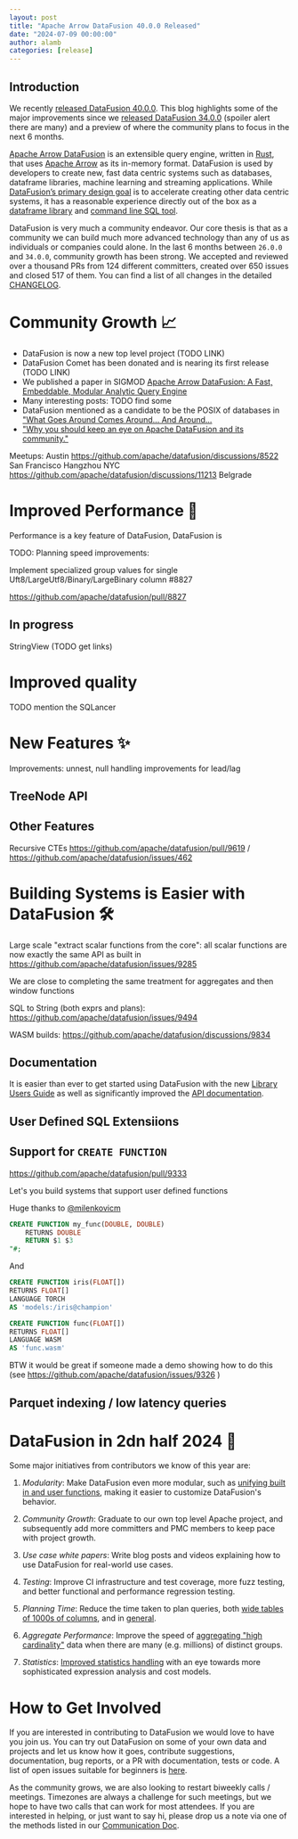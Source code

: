 ```yaml
---
layout: post
title: "Apache Arrow DataFusion 40.0.0 Released"
date: "2024-07-09 00:00:00"
author: alamb
categories: [release]
---
```


<!--
{% comment %}
Licensed to the Apache Software Foundation (ASF) under one or more
contributor license agreements.  See the NOTICE file distributed with
this work for additional information regarding copyright ownership.
The ASF licenses this file to you under the Apache License, Version 2.0
(the "License"); you may not use this file except in compliance with
the License.  You may obtain a copy of the License at

http://www.apache.org/licenses/LICENSE-2.0

Unless required by applicable law or agreed to in writing, software
distributed under the License is distributed on an "AS IS" BASIS,
WITHOUT WARRANTIES OR CONDITIONS OF ANY KIND, either express or implied.
See the License for the specific language governing permissions and
limitations under the License.
{% endcomment %}
-->

<!-- see https://github.com/apache/datafusion/issues/9602 for details -->

## Introduction

We recently [released DataFusion 40.0.0]. This blog highlights some of the major
improvements since we [released DataFusion 34.0.0] (spoiler alert there are many)
and a preview of where the community plans to focus in the next 6 months.

[released DataFusion 34.0.0]: https://datafusion.apache.org/blog/2024/01/19/datafusion-34.0.0/
[released DataFusion 40.0.0]: https://crates.io/crates/datafusion/40.0.0

<!-- todo update this intro --> 
[Apache Arrow DataFusion] is an extensible query engine, written in [Rust], that
uses [Apache Arrow] as its in-memory format. DataFusion is used by developers to
create new, fast data centric systems such as databases, dataframe libraries,
machine learning and streaming applications. While [DataFusion’s primary design
goal] is to accelerate creating other data centric systems, it has a
reasonable experience directly out of the box as a [dataframe library] and
[command line SQL tool].

[DataFusion’s primary design goal]: https://arrow.apache.org/datafusion/user-guide/introduction.html#project-goals
[dataframe library]: https://arrow.apache.org/datafusion-python/
[command line SQL tool]: https://arrow.apache.org/datafusion/user-guide/cli.html


[apache arrow datafusion]: https://arrow.apache.org/datafusion/
[apache arrow]: https://arrow.apache.org
[rust]: https://www.rust-lang.org/


DataFusion is very much a community endeavor. Our core thesis is that as a
community we can build much more advanced technology than any of us as
individuals or companies could alone. In the last 6 months between `26.0.0` and
`34.0.0`, community growth has been strong. We accepted and reviewed over a
thousand PRs from 124 different committers, created over 650 issues and closed 517
of them.
You can find a list of all changes in the detailed [CHANGELOG].

<!--
$ git log --pretty=oneline 26.0.0..34.0.0 . | wc -l
     1009

$ git shortlog -sn 26.0.0..34.0.0 . | wc -l
      124

https://crates.io/crates/datafusion/26.0.0
DataFusion 26 released June 7, 2023

https://crates.io/crates/datafusion/34.0.0
DataFusion 34 released Dec 17, 2023

Issues created in this time: 214 open, 437 closed
https://github.com/apache/arrow-datafusion/issues?q=is%3Aissue+created%3A2023-06-23..2023-12-17

Issues closes: 517
https://github.com/apache/arrow-datafusion/issues?q=is%3Aissue+closed%3A2023-06-23..2023-12-17+

PRs merged in this time 908
https://github.com/apache/arrow-datafusion/pulls?q=is%3Apr+merged%3A2023-06-23..2023-12-17
-->



# Community Growth  📈

* DataFusion is now a new top level project (TODO LINK)
* DataFusion Comet has been donated and is nearing its first release (TODO LINK)
* We published a paper in SIGMOD [Apache Arrow DataFusion: A Fast, Embeddable, Modular Analytic Query Engine](https://dl.acm.org/doi/10.1145/3626246.3653368)
* Many interesting posts: TODO find some
* DataFusion mentioned as a candidate to be the POSIX of databases in ["What Goes Around Comes Around... And Around...](https://db.cs.cmu.edu/papers/2024/whatgoesaround-sigmodrec2024.pdf)
* ["Why you should keep an eye on Apache DataFusion and its community."](https://www.cpard.xyz/posts/datafusion/)


Meetups:
Austin https://github.com/apache/datafusion/discussions/8522
San Francisco
Hangzhou
NYC https://github.com/apache/datafusion/discussions/11213
Belgrade

[CHANGELOG]: https://github.com/apache/arrow-datafusion/blob/main/datafusion/CHANGELOG.md

# Improved Performance 🚀 

Performance is a key feature of DataFusion, DataFusion is 

TODO: Planning speed improvements: 

Implement specialized group values for single Uft8/LargeUtf8/Binary/LargeBinary column #8827


https://github.com/apache/datafusion/pull/8827

## In progress
StringView (TODO get links)



# Improved quality

TODO mention the SQLancer


# New Features ✨

Improvements: unnest, null handling improvements for lead/lag

## 

## TreeNode API


## Other Features

Recursive CTEs https://github.com/apache/datafusion/pull/9619 / https://github.com/apache/datafusion/issues/462

# Building Systems is Easier with DataFusion 🛠️

Large scale "extract scalar functions from the core": all scalar functions are now exactly the same API as built in https://github.com/apache/datafusion/issues/9285

We are close to completing the same treatment for aggregates and then window functions

SQL to String (both exprs and plans): https://github.com/apache/datafusion/issues/9494

WASM builds: https://github.com/apache/datafusion/discussions/9834

## Documentation
It is easier than ever to get started using DataFusion with the
new [Library Users Guide] as well as significantly improved the [API documentation]. 

[Library Users Guide]: https://datafusion.apache.org/library-user-guide/index.html
[API documentation]: https://docs.rs/datafusion/latest/datafusion/index.html

## User Defined SQL Extensiions

## Support for `CREATE FUNCTION`
https://github.com/apache/datafusion/pull/9333

Let's you build systems that support user defined functions

Huge thanks to [@milenkovicm](https://github.com/milenkovicm)

```sql
CREATE FUNCTION my_func(DOUBLE, DOUBLE)
    RETURNS DOUBLE
    RETURN $1 $3
"#;
```

And

```sql
CREATE FUNCTION iris(FLOAT[])
RETURNS FLOAT[]
LANGUAGE TORCH
AS 'models:/iris@champion'
```

```sql
CREATE FUNCTION func(FLOAT[])
RETURNS FLOAT[]
LANGUAGE WASM
AS 'func.wasm'
```

BTW it would be great if someone made a demo showing how to do this (see https://github.com/apache/datafusion/issues/9326 )


## Parquet indexing / low latency queries



# DataFusion in 2dn half 2024 🥳

Some major initiatives from contributors we know of this year are:

1. *Modularity*: Make DataFusion even more modular, such as [unifying
   built in and user functions], making it easier to customize 
   DataFusion's behavior.

2. *Community Growth*: Graduate to our own top level Apache project, and
   subsequently add more committers and PMC members to keep pace with project
   growth.

5. *Use case white papers*: Write blog posts and videos explaining
   how to use DataFusion for real-world use cases.

3. *Testing*: Improve CI infrastructure and test coverage, more fuzz
   testing, and better functional and performance regression testing.

3. *Planning Time*: Reduce the time taken to plan queries, both [wide
   tables of 1000s of columns], and in [general].

4. *Aggregate Performance*: Improve the speed of [aggregating "high cardinality"] data
   when there are many (e.g. millions) of distinct groups.

5. *Statistics*: [Improved statistics handling] with an eye towards more
   sophisticated expression analysis and cost models.

[aggregating "high cardinality"]: https://github.com/apache/arrow-datafusion/issues/7000
[wide tables of 1000s of columns]: https://github.com/apache/arrow-datafusion/issues/7698
[general]: https://github.com/apache/arrow-datafusion/issues/5637
[unifying built in and user functions]: https://github.com/apache/arrow-datafusion/issues/8045
[Improved statistics handling]: https://github.com/apache/arrow-datafusion/issues/8227

# How to Get Involved

If you are interested in contributing to DataFusion we would love to have you
join us. You can try out DataFusion on some of your own data and projects and
let us know how it goes, contribute suggestions, documentation, bug reports, or
a PR with documentation, tests or code. A list of open issues
suitable for beginners is [here].

As the community grows, we are also looking to restart biweekly calls /
meetings. Timezones are always a challenge for such meetings, but we hope to
have two calls that can work for most attendees. If you are interested
in helping, or just want to say hi, please drop us a note via one of 
the methods listed in our [Communication Doc].

[here]: https://github.com/apache/arrow-datafusion/issues?q=is%3Aissue+is%3Aopen+label%3A%22good+first+issue%22
[communication doc]: https://arrow.apache.org/datafusion/contributor-guide/communication.html
